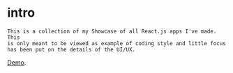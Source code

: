 # intro

    This is a collection of my Showcase of all React.js apps I've made. This
    is only meant to be viewed as example of coding style and little focus
    has been put on the details of the UI/UX.

[Demo](https://411.se/).
